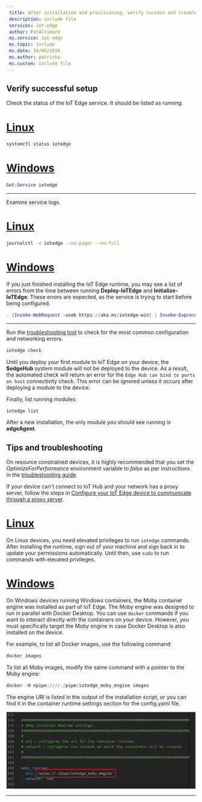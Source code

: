 ```yaml
---
 title: After installation and provisioning, verify success and troubleshoot
 description: include file
 services: iot-edge
 author: PatAltimore
 ms.service: iot-edge
 ms.topic: include
 ms.date: 10/06/2020
 ms.author: patricka
 ms.custom: include file
---
```


## Verify successful setup

Check the status of the IoT Edge service. It should be listed as running.  

# [Linux](#tab/linux)

```bash
systemctl status iotedge
```

# [Windows](#tab/windows)

```powershell
Get-Service iotedge
```

---

Examine service logs.

# [Linux](#tab/linux)

```bash
journalctl -u iotedge --no-pager --no-full
```

# [Windows](#tab/windows)

If you just finished installing the IoT Edge runtime, you may see a list of errors from the time between running **Deploy-IoTEdge** and **Initialize-IoTEdge**. These errors are expected, as the service is trying to start before being configured.

```powershell
. {Invoke-WebRequest -useb https://aka.ms/iotedge-win} | Invoke-Expression; Get-IoTEdgeLog
```

---

Run the [troubleshooting tool](../articles/iot-edge/troubleshoot.md#run-the-check-command) to check for the most common configuration and networking errors.

```powershell
iotedge check
```

Until you deploy your first module to IoT Edge on your device, the **$edgeHub** system module will not be deployed to the device. As a result, the automated check will return an error for the `Edge Hub can bind to ports on host` connectivity check. This error can be ignored unless it occurs after deploying a module to the device.

Finally, list running modules:

```powershell
iotedge list
```

After a new installation, the only module you should see running is **edgeAgent**.

## Tips and troubleshooting

On resource constrained devices, it is highly recommended that you set the *OptimizeForPerformance* environment variable to *false* as per instructions in the [troubleshooting guide](../articles/iot-edge/troubleshoot.md).

If your device can't connect to IoT Hub and your network has a proxy server, follow the steps in [Configure your IoT Edge device to communicate through a proxy server](../articles/iot-edge/how-to-configure-proxy-support.md).

# [Linux](#tab/linux)

On Linux devices, you need elevated privileges to run `iotedge` commands. After installing the runtime, sign out of your machine and sign back in to update your permissions automatically. Until then, use `sudo` to run commands with elevated privileges.

# [Windows](#tab/windows)

On Windows devices running Windows containers, the Moby container engine was installed as part of IoT Edge. The Moby engine was designed to run in parallel with Docker Desktop. You can use `docker` commands if you want to interact directly with the containers on your device. However, you must specifically target the Moby engine in case Docker Desktop is also installed on the device.

For example, to list all Docker images, use the following command:

```powershell
docker images
```

To list all Moby images, modify the same command with a pointer to the Moby engine:

```powershell
docker -H npipe:////./pipe/iotedge_moby_engine images
```

The engine URI is listed in the output of the installation script, or you can find it in the container runtime settings section for the config.yaml file.

![moby_runtime uri in config.yaml](./media/iot-edge-verify-troubleshoot-install/moby-runtime-uri.png)

---
